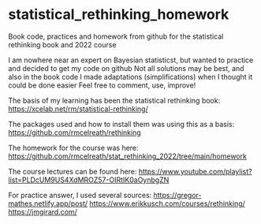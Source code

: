 # statistical_rethinking_homework
Book code, practices and homework from github for the statistical rethinking book and 2022 course

I am nowhere near an expert on Bayesian statisticst, but wanted to practice and decided to get my code on github
Not all solutions may be best, and also in the book code I made adaptations (simplifications) when I thought it could be done easier
Feel free to comment, use, improve!

The basis of my learning has been the statistical rethinking book:
https://xcelab.net/rm/statistical-rethinking/

The packages used and how to install them was using this as a basis:
https://github.com/rmcelreath/rethinking

The homework for the course was here:
https://github.com/rmcelreath/stat_rethinking_2022/tree/main/homework

The course lectures can be found here:
https://www.youtube.com/playlist?list=PLDcUM9US4XdMROZ57-OIRtIK0aOynbgZN

For practice answer, I used several sources:
https://gregor-mathes.netlify.app/post/
https://www.erikkusch.com/courses/rethinking/
https://jmgirard.com/
